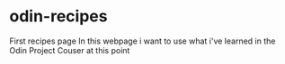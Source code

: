 # odin-recipes
First recipes page
In this webpage i want to use what i've learned in the Odin Project Couser at this point
